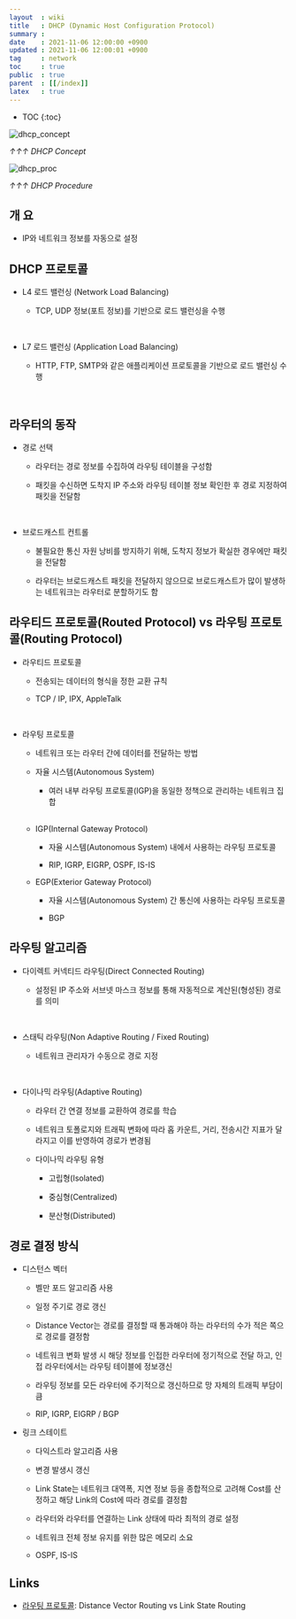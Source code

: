 ```yaml
---
layout  : wiki
title   : DHCP (Dynamic Host Configuration Protocol)
summary : 
date    : 2021-11-06 12:00:00 +0900
updated : 2021-11-06 12:00:01 +0900
tag     : network
toc     : true
public  : true
parent  : [[/index]]
latex   : true
---
```

* TOC
{:toc}


![dhcp_concept](https://user-images.githubusercontent.com/24386223/140611992-0ed91f54-135b-46b9-b31c-22a34a39accd.png)

_↑↑↑ DHCP Concept_

![dhcp_proc](https://user-images.githubusercontent.com/24386223/140611997-ccb5853d-eae8-4101-bb49-49e8bbef21e1.jpeg)

_↑↑↑ DHCP Procedure_

## 개 요

* IP와 네트워크 정보를 자동으로 설정

## DHCP 프로토콜

* L4 로드 밸런싱 (Network Load Balancing)

    * TCP, UDP 정보(포트 정보)를 기반으로 로드 밸런싱을 수행

<br/>

* L7 로드 밸런싱 (Application Load Balancing)

    * HTTP, FTP, SMTP와 같은 애플리케이션 프로토콜을 기반으로 로드 밸런싱 수행

<br/>

## 라우터의 동작


* 경로 선택

    * 라우터는 경로 정보를 수집하여 라우팅 테이블을 구성함

    * 패킷을 수신하면 도착지 IP 주소와 라우팅 테이블 정보 확인한 후 경로 지정하여 패킷을 전달함

<br/>

* 브로드캐스트 컨트롤

    * 불필요한 통신 자원 낭비를 방지하기 위해, 도착지 정보가 확실한 경우에만 패킷을 전달함

    * 라우터는 브로드캐스트 패킷을 전달하지 않으므로 브로드캐스트가 많이 발생하는 네트워크는 라우터로 분할하기도 함


## 라우티드 프로토콜(Routed Protocol) vs 라우팅 프로토콜(Routing Protocol)

* 라우티드 프로토콜

    * 전송되는 데이터의 형식을 정한 교환 규칙

    * TCP / IP, IPX, AppleTalk 

<br/>

* 라우팅 프로토콜

    * 네트워크 또는 라우터 간에 데이터를 전달하는 방법

    * 자율 시스템(Autonomous System)

        * 여러 내부 라우팅 프로토콜(IGP)을 동일한 정책으로 관리하는 네트워크 집합

    <br/>

    * IGP(Internal Gateway Protocol)

        * 자율 시스템(Autonomous System) 내에서 사용하는 라우팅 프로토콜

        * RIP, IGRP, EIGRP, OSPF, IS-IS

    * EGP(Exterior Gateway Protocol)

        * 자율 시스템(Autonomous System) 간 통신에 사용하는 라우팅 프로토콜
        
        * BGP

## 라우팅 알고리즘

* 다이렉트 커넥티드 라우팅(Direct Connected Routing)

    * 설정된 IP 주소와 서브넷 마스크 정보를 통해 자동적으로 계산된(형성된) 경로를 의미

<br/>

* 스태틱 라우팅(Non Adaptive Routing / Fixed Routing)

    * 네트워크 관리자가 수동으로 경로 지정

<br/>

* 다이나믹 라우팅(Adaptive Routing)

    * 라우터 간 연결 정보를 교환하여 경로를 학습

    * 네트워크 토폴로지와 트래픽 변화에 따라 홉 카운트, 거리, 전송시간 지표가 달라지고 이를 반영하여 경로가 변경됨

    * 다이나믹 라우팅 유형

        * 고립형(Isolated)
        
        * 중심형(Centralized) 

        * 분산형(Distributed)

## 경로 결정 방식

* 디스턴스 벡터

    * 벨만 포드 알고리즘 사용

    * 일정 주기로 경로 갱신

    * Distance Vector는 경로를 결정할 때 통과해야 하는 라우터의 수가 적은 쪽으로 경로를 결정함

    * 네트워크 변화 발생 시 해당 정보를 인접한 라우터에 정기적으로 전달 하고, 인접 라우터에서는 라우팅 테이블에 정보갱신

    * 라우팅 정보를 모든 라우터에 주기적으로 갱신하므로 망 자체의 트래픽 부담이 큼

    * RIP, IGRP, EIGRP / BGP

* 링크 스테이트

    * 다익스트라 알고리즘 사용

    * 변경 발생시 갱신

    * Link State는 네트워크 대역폭, 지연 정보 등을 종합적으로 고려해 Cost를 산정하고 해당 Link의 Cost에 따라 경로를 결정함

    * 라우터와 라우터를 연결하는 Link 상태에 따라 최적의 경로 설정

    * 네트워크 전체 정보 유지를 위한 많은 메모리 소요

    * OSPF, IS-IS

## Links

* [라우팅 프로토콜](https://m.blog.naver.com/PostView.naver?isHttpsRedirect=true&blogId=nackji80&logNo=221431942767): Distance Vector Routing vs Link State Routing
